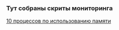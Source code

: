 ### Тут собраны скриты мониторинга 
[10 процессов по использованию памяти](https://github.com/alhaos/scripts/blob/master/monitoring/Top_N_Process_By_WS.ps1)
